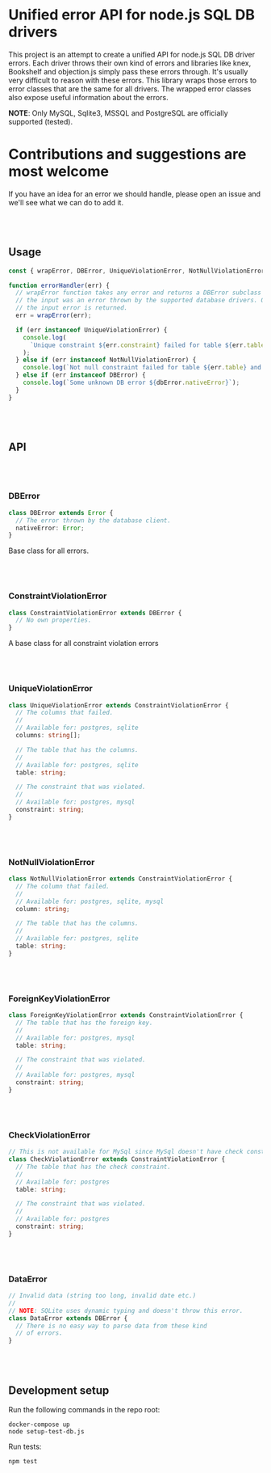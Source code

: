 # Unified error API for node.js SQL DB drivers

This project is an attempt to create a unified API for node.js SQL DB driver errors. Each driver
throws their own kind of errors and libraries like knex, Bookshelf and objection.js simply
pass these errors through. It's usually very difficult to reason with these errors. This
library wraps those errors to error classes that are the same for all drivers. The wrapped
error classes also expose useful information about the errors.

**NOTE**: Only MySQL, Sqlite3, MSSQL and PostgreSQL are officially supported (tested).

# Contributions and suggestions are most welcome

If you have an idea for an error we should handle, please open an issue and we'll see what we can do to add it.

<br>
<br>

## Usage

```js
const { wrapError, DBError, UniqueViolationError, NotNullViolationError } = require('db-errors');

function errorHandler(err) {
  // wrapError function takes any error and returns a DBError subclass instance if
  // the input was an error thrown by the supported database drivers. Otherwise
  // the input error is returned.
  err = wrapError(err);

  if (err instanceof UniqueViolationError) {
    console.log(
      `Unique constraint ${err.constraint} failed for table ${err.table} and columns ${err.columns}`
    );
  } else if (err instanceof NotNullViolationError) {
    console.log(`Not null constraint failed for table ${err.table} and column ${err.column}`);
  } else if (err instanceof DBError) {
    console.log(`Some unknown DB error ${dbError.nativeError}`);
  }
}
```

<br>
<br>

## API

<br>
<br>

### DBError

```ts
class DBError extends Error {
  // The error thrown by the database client.
  nativeError: Error;
}
```

Base class for all errors.

<br>
<br>

### ConstraintViolationError

```ts
class ConstraintViolationError extends DBError {
  // No own properties.
}
```

A base class for all constraint violation errors

<br>
<br>

### UniqueViolationError

```ts
class UniqueViolationError extends ConstraintViolationError {
  // The columns that failed.
  //
  // Available for: postgres, sqlite
  columns: string[];

  // The table that has the columns.
  //
  // Available for: postgres, sqlite
  table: string;

  // The constraint that was violated.
  //
  // Available for: postgres, mysql
  constraint: string;
}
```

<br>
<br>

### NotNullViolationError

```ts
class NotNullViolationError extends ConstraintViolationError {
  // The column that failed.
  //
  // Available for: postgres, sqlite, mysql
  column: string;

  // The table that has the columns.
  //
  // Available for: postgres, sqlite
  table: string;
}
```

<br>
<br>

### ForeignKeyViolationError

```ts
class ForeignKeyViolationError extends ConstraintViolationError {
  // The table that has the foreign key.
  //
  // Available for: postgres, mysql
  table: string;

  // The constraint that was violated.
  //
  // Available for: postgres, mysql
  constraint: string;
}
```

<br>
<br>

### CheckViolationError

```ts
// This is not available for MySql since MySql doesn't have check constraints.
class CheckViolationError extends ConstraintViolationError {
  // The table that has the check constraint.
  //
  // Available for: postgres
  table: string;

  // The constraint that was violated.
  //
  // Available for: postgres
  constraint: string;
}
```

<br>
<br>

### DataError

```ts
// Invalid data (string too long, invalid date etc.)
//
// NOTE: SQLite uses dynamic typing and doesn't throw this error.
class DataError extends DBError {
  // There is no easy way to parse data from these kind
  // of errors.
}
```

<br>
<br>

## Development setup

Run the following commands in the repo root:

```shell
docker-compose up
node setup-test-db.js
```

Run tests:

```shell
npm test
```
